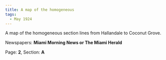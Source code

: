 ```yaml
---  
title: A map of the homogeneous  
tags:  
  - May 1924  
---  
```

  
A map of the homogeneous section lines from Hallandale to Coconut Grove.  
  
Newspapers: **Miami Morning News or The Miami Herald**  
  
Page: **2**, Section: **A** 
